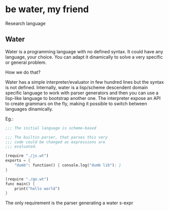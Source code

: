 # be water, my friend

Research language

## Water

Water is a programming language with no defined syntax.
It could have any language, your choice. You can adapt it
dinamically to solve a very specific or general problem.

How we do that?

Water has a simple interpreter/evaluator in few hundred lines 
but the syntax is not defined. Internally, water is a 
lisp/scheme descendent domain specific language to work with 
parser generators and then you can use a lisp-like language 
to bootstrap another one. The interpreter expose an API to 
create grammars on the fly, making it possible to switch 
between languages dinamically.

Eg.:

```scheme
;;; The initial language is scheme-based

;;; The builtin parser, that parses this very
;;; code could be changed as expressions are
;;; evaluated.

(require "./js.wt")
exports = {
	"dumb": function() { console.log("dumb lib"); }
}

(require "./go.wt")
func main() {
	print("hello world")
}
```

The only requirement is the parser generating a water s-expr

		